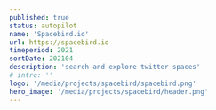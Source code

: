 ```yaml
---
published: true
status: autopilot
name: 'Spacebird.io'
url: https://spacebird.io
timeperiod: 2021
sortDate: 202104
description: 'search and explore twitter spaces'
# intro: ''
logo: '/media/projects/spacebird/spacebird.png'
hero_image: '/media/projects/spacebird/header.png'
---
```


